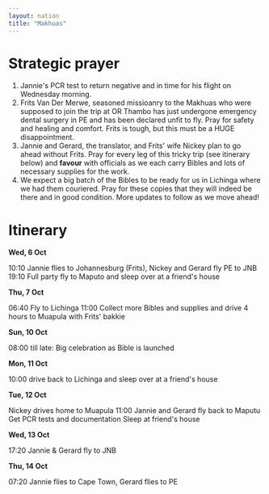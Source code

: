 ```yaml
---
layout: nation
title: "Makhuas"
---
```


# Strategic prayer

1. Jannie's PCR test to return negative and in time for his flight on Wednesday morning.
2. Frits Van Der Merwe, seasoned missioanry to the Makhuas who were supposed to join the trip at OR Thambo has just undergone emergency dental surgery in PE and has been declared unfit to fly. Pray for safety and healing and comfort. Frits is tough, but this must be a HUGE disappointment.
3. Jannie and Gerard, the translator, and Frits' wife Nickey plan to go ahead without Frits. Pray for every leg of this tricky trip (see itinerary below) and **favour** with officials as we each carry Bibles and lots of necessary supplies for the work.
4. We expect a big batch of the Bibles to be ready for us in Lichinga where we had them couriered. Pray for these copies that they will indeed be there and in good condition.
   More updates to follow as we move ahead!

# Itinerary

**Wed, 6 Oct**

10:10 Jannie flies to Johannesburg
(Frits), Nickey and Gerard fly PE to JNB
19:10 Full party fly to Maputo and sleep over at a friend's house

**Thu, 7 Oct**

06:40 Fly to Lichinga
11:00 Collect more Bibles and supplies and drive 4 hours to Muapula with Frits' bakkie

**Sun, 10 Oct**

08:00 till late: Big celebration as Bible is launched

**Mon, 11 Oct**

10:00 drive back to Lichinga and sleep over at a friend's house

**Tue, 12 Oct**

Nickey drives home to Muapula
11:00 Jannie and Gerard fly back to Maputu
Get PCR tests and documentation
Sleep at friend's house

**Wed, 13 Oct**

17:20 Jannie & Gerard fly to JNB

**Thu, 14 Oct**

07:20 Jannie flies to Cape Town, Gerard flies to PE
